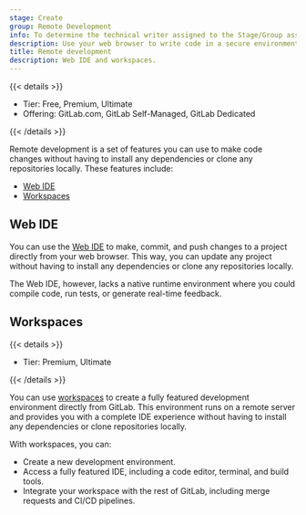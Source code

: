 ```yaml
---
stage: Create
group: Remote Development
info: To determine the technical writer assigned to the Stage/Group associated with this page, see https://handbook.gitlab.com/handbook/product/ux/technical-writing/#assignments
description: Use your web browser to write code in a secure environment.
title: Remote development
description: Web IDE and workspaces.
---
```


{{< details >}}

- Tier: Free, Premium, Ultimate
- Offering: GitLab.com, GitLab Self-Managed, GitLab Dedicated

{{< /details >}}

Remote development is a set of features you can use to make code changes
without having to install any dependencies or clone any repositories locally.
These features include:

- [Web IDE](#web-ide)
- [Workspaces](#workspaces)

## Web IDE

You can use the [Web IDE](../web_ide/_index.md) to make, commit, and push changes to a project directly from your web browser.
This way, you can update any project without having to install any dependencies or clone any repositories locally.

The Web IDE, however, lacks a native runtime environment where you could compile code, run tests, or generate real-time feedback.

## Workspaces

{{< details >}}

- Tier: Premium, Ultimate

{{< /details >}}

You can use [workspaces](../../workspace/_index.md) to create a fully featured development environment directly from GitLab.
This environment runs on a remote server and provides you with a complete IDE experience
without having to install any dependencies or clone repositories locally.

With workspaces, you can:

- Create a new development environment.
- Access a fully featured IDE, including a code editor, terminal, and build tools.
- Integrate your workspace with the rest of GitLab, including merge requests and CI/CD pipelines.
